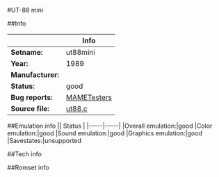 #UT-88 mini

##Info

||Info|
|-----|-----|
|**Setname:**|ut88mini
|**Year:**|1989
|**Manufacturer:**|<unknown>
|**Status:**|good
|**Bug reports:**|[MAMETesters](http://mametesters.org/view_all_set.php?type=1&temporary=y&search=ut88.c)
|**Source file:**|[ut88.c](https://github.com/mamedev/mame/blob/master/src/mess/drivers/ut88.c)

##Emulation info
|| Status |
|-----|-----|
|Overall emulation:|good
|Color emulation:|good
|Sound emulation:|good
|Graphics emulation:|good
|Savestates:|unsupported

##Tech info

##Romset info

<!--- START OF EDITED COMMENT DO NOT TOUCH TEXT ABOVE-->

